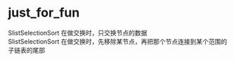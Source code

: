 # just_for_fun  
  
SlistSelectionSort 在做交换时，只交换节点的数据  
SlistSelectionSort 在做交换时，先移除某节点，再把那个节点连接到某个范围的子链表的尾部